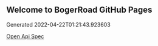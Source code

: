 ## Welcome to BogerRoad GitHub Pages

Generated 2022-04-22T01:21:43.923603

[Open Api Spec](./openapi.yaml)
